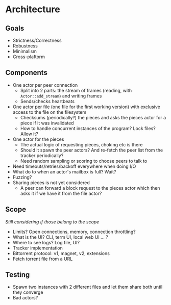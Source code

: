 # Architecture

## Goals

- Strictness/Correctness
- Robustness
- Minimalism
- Cross-plaftorm

## Components

- One actor per peer connection
  * Split into 2 parts: the stream of frames (reading, with `Actor::add_stream`) and writing frames 
  * Sends/checks heartbeats
- One actor per file (one file for the first working version) with exclusive access to the file on the filesystem
  * Checksums (periodically?) the pieces and asks the pieces actor for a piece if it was invalidated
  * How to handle concurrent instances of the program? Lock files? Allow it?
- One actor for the pieces
  * The actual logic of requesting pieces, choking etc is there
  * Should it spawn the peer actors? And re-fetch the peer list from the tracker periodically?
  * Need random sampling or scoring to choose peers to talk to
- Need timeouts/retries/backoff everywhere when doing I/O
- What do to when an actor's mailbox is full? Wait?
- Fuzzing?
- Sharing pieces is not yet considered
  * A peer can forward a block request to the pieces actor which then asks it if we have it from the file actor?

## Scope

*Still considering if those belong to the scope*

- Limits? Open connections, memory, connection throttling?
- What is the UI? CLI, term UI, local web UI ... ?
- Where to see logs? Log file, UI?
- Tracker implementation
- Bittorrent protocol: v1, magnet, v2, extensions
- Fetch torrent file from a URL

## Testing

- Spawn two instances with 2 different files and let them share both until they converge
- Bad actors?
